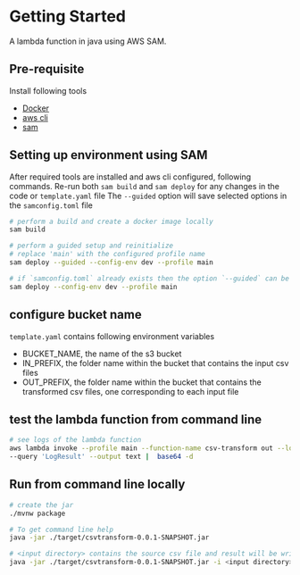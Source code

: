 # Getting Started

A lambda function in java using AWS SAM.


## Pre-requisite
Install following tools
- [Docker][1]
- [aws cli][2]
- [sam][3]

## Setting up environment using SAM
After required tools are installed and aws cli configured, following commands. 
Re-run both `sam build` and `sam deploy` for any changes in the code or `template.yaml` file
The `--guided` option will save selected options in the `samconfig.toml` file
```sh
# perform a build and create a docker image locally
sam build

# perform a guided setup and reinitialize 
# replace 'main' with the configured profile name
sam deploy --guided --config-env dev --profile main

# if `samconfig.toml` already exists then the option `--guided` can be removed
sam deploy --config-env dev --profile main
```

## configure bucket name
`template.yaml` contains following environment variables 
- BUCKET_NAME, the name of the s3 bucket
- IN_PREFIX, the folder name within the bucket that contains the input csv files
- OUT_PREFIX, the folder name within the bucket that contains the transformed csv files, one  corresponding to each input file

## test the lambda function from command line
```sh
# see logs of the lambda function
aws lambda invoke --profile main --function-name csv-transform out --log-type Tail \
--query 'LogResult' --output text |  base64 -d
```

## Run from command line locally

```sh
# create the jar
./mvnw package

# To get command line help 
java -jar ./target/csvtransform-0.0.1-SNAPSHOT.jar 

# <input directory> contains the source csv file and result will be written to the <output directory>
java -jar ./target/csvtransform-0.0.1-SNAPSHOT.jar -i <input directory> -o <output directory>
```


[1]: <https://docs.docker.com/desktop/>

[2]: https://docs.aws.amazon.com/serverless-application-model/latest/developerguide/prerequisites.html

[3]: <https://docs.aws.amazon.com/serverless-application-model/latest/developerguide/install-sam-cli.html>